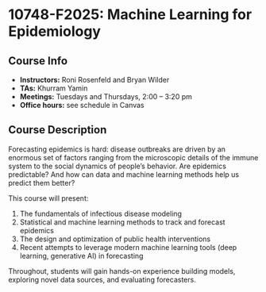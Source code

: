 # 10748-F2025: Machine Learning for Epidemiology

## Course Info
- **Instructors:** Roni Rosenfeld and Bryan Wilder  
- **TAs:** Khurram Yamin  
- **Meetings:** Tuesdays and Thursdays, 2:00 – 3:20 pm
- **Office hours:** see schedule in Canvas

## Course Description
Forecasting epidemics is hard: disease outbreaks are driven by an enormous set of factors ranging from the microscopic details of the immune system to the social dynamics of people’s behavior. Are epidemics predictable? And how can data and machine learning methods help us predict them better?

This course will present:
1. The fundamentals of infectious disease modeling  
2. Statistical and machine learning methods to track and forecast epidemics  
3. The design and optimization of public health interventions  
4. Recent attempts to leverage modern machine learning tools (deep learning, generative AI) in forecasting  

Throughout, students will gain hands-on experience building models, exploring novel data sources, and evaluating forecasters.
